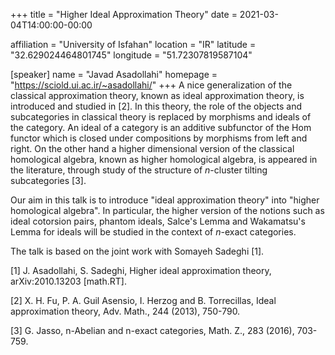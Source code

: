 +++
title = "Higher Ideal Approximation Theory"
date = 2021-03-04T14:00:00-00:00

affiliation = "University of Isfahan"
location = "IR"
latitude = "32.629024464801745"
longitude = "51.72307819587104"

[speaker]
  name = "Javad Asadollahi"
  homepage = "https://sciold.ui.ac.ir/~asadollahi/"
+++
A nice generalization of the classical approximation theory, known as ideal approximation theory, is introduced and studied in [2]. In this theory, the role of the objects and subcategories in classical theory is replaced by morphisms and ideals of the category. An ideal of a category is an additive subfunctor of the Hom functor which is closed under compositions by morphisms from left and right. On the other hand a higher dimensional version of the classical homological algebra, known as higher homological algebra, is appeared in the literature, through study of the structure of $n$-cluster tilting subcategories [3].

Our aim in this talk is to introduce "ideal approximation theory" into "higher homological algebra". In particular, the higher version of the notions such as ideal cotorsion pairs, phantom ideals, Salce's Lemma and Wakamatsu's Lemma for ideals will be studied in the context of $n$-exact categories.

The talk is based on the joint work with Somayeh Sadeghi [1].

[1] J. Asadollahi, S. Sadeghi, Higher ideal approximation theory, arXiv:2010.13203 [math.RT].

[2] X. H. Fu, P. A. Guil Asensio, I. Herzog and B. Torrecillas, Ideal approximation theory, Adv. Math., 244 (2013), 750-790.

[3] G. Jasso, n-Abelian and n-exact categories, Math. Z., 283 (2016), 703-759.
